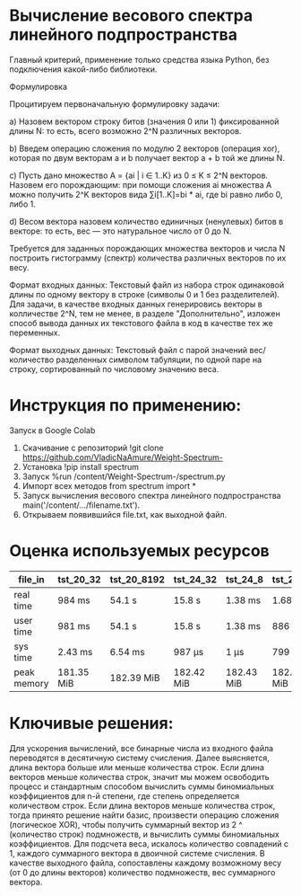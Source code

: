 # Вычисление весового спектра линейного подпространства

Главный критерий, применение только средства языка Python, без подключения какой-либо библиотеки.

Формулировка

Процитируем первоначальную формулировку задачи:

a) Назовем вектором строку битов (значения 0 или 1) фиксированной длины N: то есть, всего возможно 2^N различных векторов.

b) Введем операцию сложения по модулю 2 векторов (операция xor), которая по двум векторам a и b получает вектор a + b той же длины N.

c) Пусть дано множество A = {ai | i ∈ 1..K} из 0 ≤ K ≤ 2^N векторов. Назовем его порождающим: при помощи сложения ai множества A можно получить 2^K векторов вида ∑i[1..K]=bi * ai, где bi равно либо 0, либо 1.

d) Весом вектора назовем количество единичных (ненулевых) битов в векторе: то есть, вес — это натуральное число от 0 до N.

Требуется для заданных порождающих множества векторов и числа N построить гистограмму (спектр) количества различных векторов по их весу.

Формат входных данных:
Текстовый файл из набора строк одинаковой длины по одному вектору в строке (символы 0 и 1 без разделителей). Для задачи, в качестве входных данных генерировись векторы в колличестве 2^N, тем не менее, в разделе "Дополнительно", изложен способ вывода данных их текстового файла в код в качестве тех же переменных.

Формат выходных данных:
Текстовый файл с парой значений вес/количество разделенных символом табуляции, по одной паре на строку, сортированный по числовому значению веса.

# Инструкция по применению:
Запуск в Google Colab

1. Скачивание с репозиторий !git clone https://github.com/VladicNaAmure/Weight-Spectrum-
2. Установка !pip install spectrum
3. Запуск %run /content/Weight-Spectrum-/spectrum.py
4. Импорт всех методов from spectrum import *
5. Запуск вычисления весового спектра линейного подпространства main('/content/.../filename.txt').
6. Открываем появившийся file.txt, как выходной файл.

# Оценка используемых ресурсов
file_in | tst_20_32 | tst_20_8192 | tst_24_32 | tst_24_8 | tst_25_8 | tst_30_8 | tst_31_32 | tst_32_256 | tst_32_32 | tst_32_64 | tst_33_64
--- | --- | --- | --- |--- |--- |--- |--- |--- |--- |--- |---
real time| 984 ms | 54.1 s | 15.8 s | 1.38 ms | 1.68 ms | 1.53 ms | 35min 13s | 3h 4min 46s | 1.98 ms | 1h 31min 26s | 269
user time| 981 ms | 54.1 s | 15.8 s | 1.38 ms | 886 µs | 1.44 ms | 35min 13s | 3h 4min 44s | 1.81 ms | 1h 31min 25s | 269
sys time| 2.43 ms | 6.54 ms | 987 µs | 1 µs | 799 µs | 90 µs | 214 ms | 1.48 s | 176 µs | 819 ms | 269
peak memory | 181.35 MiB | 182.39 MiB | 182.42 MiB | 182.43 MiB | 182.07 MiB | 182.14 MiB | 182.07 MiB | 182.55 MiB | 182.05 MiB | 182.86 MiB | 269

# Ключивые решения:
Для ускорения вычислений, все бинарные числа из входного файла переводятся в десятичную систему счисления. Далее выясняется, длина вектора больше или меньше количества строк. Если длина векторов меньше количества строк, значит мы можем освободить процесс и стандартным способом вычислить суммы биномиальных коэффициентов для n-й степени, где степень определяется количеством строк. Если длина векторов меньше количества строк, тогда принято решение найти базис, произвести операцию сложения (логическое XOR), чтобы получить суммарный вектор из 2 ^ (количество строк) подмножеств, и вычислить суммы биномиальных коэффициентов. Для подсчета веса, искалось количество совпадений с 1, каждого суммарного вектора в двоичной системе счисления. В качестве выходного файла, сопоставлены каждому возможному весу (от 0 до длины векторов) количество подмножеств, вес суммарного вектора. 
